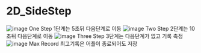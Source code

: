 # 2D_SideStep
 
![image](https://user-images.githubusercontent.com/48191157/71569128-3f518680-2b10-11ea-868c-dc338c99a6db.png)
One Step   1단계는 5초뒤 다음단계로 이동
![image](https://user-images.githubusercontent.com/48191157/71569136-47112b00-2b10-11ea-9cd0-6256898e5301.png)
Two Step   2단계는 10초뒤 다음단계로 이동
![image](https://user-images.githubusercontent.com/48191157/71569140-4a0c1b80-2b10-11ea-9147-37d9c2d21772.png)
Three Step 3단계는 다음단계가 없고 기록 측정
![image](https://user-images.githubusercontent.com/48191157/71569163-82abf500-2b10-11ea-8e40-303a8ab98474.png)
Max Record 최고기록은 어플이 종료되어도 저장
